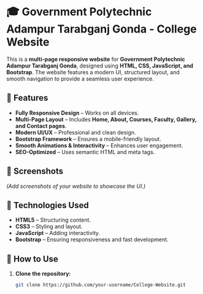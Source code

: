 # 🎓 Government Polytechnic Adampur Tarabganj Gonda - College Website

This is a **multi-page responsive website** for **Government Polytechnic Adampur Tarabganj Gonda**, designed using **HTML, CSS, JavaScript, and Bootstrap**. The website features a modern UI, structured layout, and smooth navigation to provide a seamless user experience.

## 🌟 Features
- **Fully Responsive Design** – Works on all devices.
- **Multi-Page Layout** – Includes **Home, About, Courses, Faculty, Gallery, and Contact pages**.
- **Modern UI/UX** – Professional and clean design.
- **Bootstrap Framework** – Ensures a mobile-friendly layout.
- **Smooth Animations & Interactivity** – Enhances user engagement.
- **SEO-Optimized** – Uses semantic HTML and meta tags.

## 📸 Screenshots
*(Add screenshots of your website to showcase the UI.)*

## 🚀 Technologies Used
- **HTML5** – Structuring content.
- **CSS3** – Styling and layout.
- **JavaScript** – Adding interactivity.
- **Bootstrap** – Ensuring responsiveness and fast development.

## 📂 How to Use
1. **Clone the repository:**
   ```bash
   git clone https://github.com/your-username/College-Website.git
